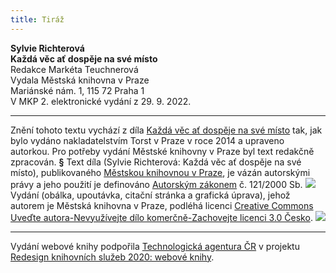 ```yaml
---
title: Tiráž
---
```


**Sylvie Richterová    
Každá věc ať dospěje na své místo**  
Redakce Markéta Teuchnerová  
Vydala Městská knihovna v Praze  
Mariánské nám. 1, 115 72 Praha 1  
V MKP 2. elektronické vydání z 29. 9. 2022.

***

Znění tohoto textu vychází z díla [Každá věc ať dospěje na své místo](https://search.mlp.cz/cz/titul/kazda-vec-at-dospeje-na-sve-misto/4051004/#/) tak, jak bylo vydáno nakladatelstvím Torst v Praze v roce 2014 a upraveno autorkou. Pro potřeby vydání Městské knihovny v Praze byl text redakčně zpracován.
**§**
Text díla (Sylvie Richterová: Každá věc ať dospěje na své místo), publikovaného [Městskou knihovnou v Praze](https://www.mlp.cz/cz/), je vázán autorskými právy a jeho použití je definováno [Autorským zákonem](https://www.mkcr.cz/predpisy-zakonu-709.html) č. 121/2000 Sb.
![](../Images/image001.jpg)
Vydání (obálka, upoutávka, citační stránka a grafická úprava), jehož autorem je Městská knihovna v Praze, podléhá licenci [Creative Commons Uveďte autora-Nevyužívejte dílo komerčně-Zachovejte licenci 3.0 Česko](https://creativecommons.org/licenses/by-nc-sa/3.0/cz/).
![](../Images/image002.jpg)

***

Vydání webové knihy podpořila [Technologická agentura ČR](https://www.tacr.cz/) v projektu [Redesign knihovních služeb 2020: webové knihy](https://starfos.tacr.cz/cs/project/TL04000391).